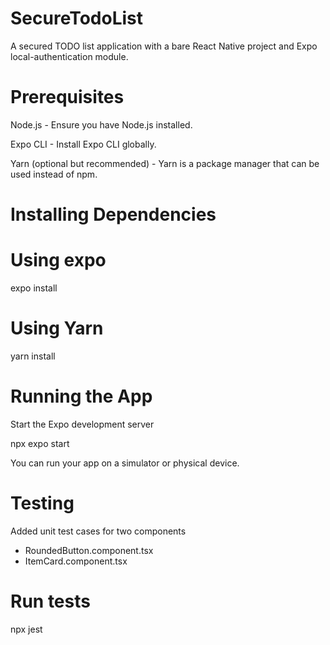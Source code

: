 # SecureTodoList

A secured TODO list application with a bare React Native project and Expo local-authentication module.

# Prerequisites

Node.js - Ensure you have Node.js installed.

Expo CLI - Install Expo CLI globally.

Yarn (optional but recommended) - Yarn is a package manager that can be used instead of npm.

# Installing Dependencies

# Using expo

expo install

# Using Yarn

yarn install

# Running the App

Start the Expo development server

npx expo start

You can run your app on a simulator or physical device.

# Testing

Added unit test cases for two components

- RoundedButton.component.tsx
- ItemCard.component.tsx

# Run tests
npx jest
